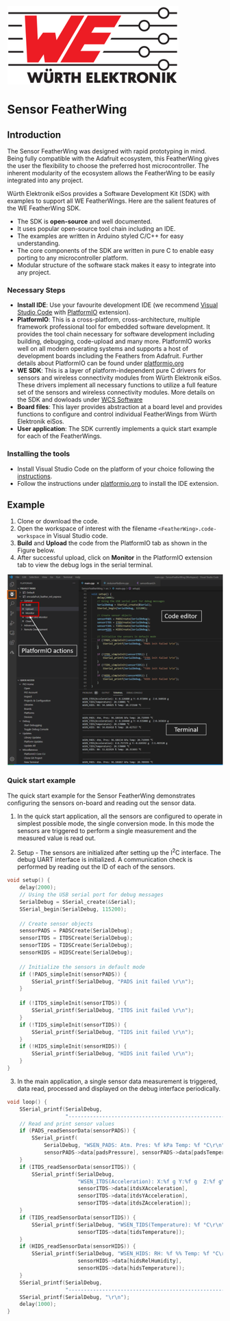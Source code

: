 ![WE Logo](../../assets/WE_Logo_small_t.png)

# Sensor FeatherWing

## Introduction

The Sensor FeatherWing was designed with rapid prototyping in mind. Being fully compatible with the Adafruit ecosystem, this FeatherWing gives the user the flexibility to choose the preferred host microcontroller. The inherent modularity of the ecosystem allows the FeatherWing to be easily integrated into any project.

Würth Elektronik eiSos provides a Software Development Kit (SDK) with examples to support all WE FeatherWings. Here are the salient features of the WE FeatherWing SDK. 
* The SDK is **open-source** and well documented.
* It uses popular open-source tool chain including an IDE.
* The examples are written in Arduino styled C/C++ for easy understanding.
* The core components of the SDK are written in pure C to enable easy porting to any microcontroller platform.
* Modular structure of the software stack makes it easy to integrate into any project.

### Necessary Steps

* **Install IDE**: Use your favourite development IDE (we recommend [Visual Studio Code](https://code.visualstudio.com/) with [PlatformIO](https://platformio.org/) extension).
* **PlatformIO**: This is a cross-platform, cross-architecture, multiple framework professional tool for embedded software development. It provides the tool chain necessary for software development including building, debugging, code-upload and many more. PlatformIO works well on all modern operating systems and supports a host of development boards including the Feathers from Adafruit. Further details about PlatformIO can be found under [platformio.org](https://platformio.org/)
* **WE SDK**: This is a layer of platform-independent pure C drivers for sensors and wireless connectivity modules from Würth Elektronik eiSos. These drivers implement all necessary functions to utilize a full feature set of the sensors and wireless connectivity modules. More details on the SDK and dowloads under [WCS Software](https://we-online.com/wcs-software)
* **Board files**: This layer provides abstraction at a board level and provides functions to configure and control individual FeatherWings from Würth Elektronik eiSos.
* **User application**: The SDK currently implements a quick start example for each of the FeatherWings.

### Installing the tools

* Install Visual Studio Code on the platform of your choice following the [instructions](https://code.visualstudio.com/docs).
* Follow the instructions under [platformio.org](https://platformio.org/install/ide?install=vscode) to install the IDE extension.


## Example

1. Clone or download the code.
2. Open the workspace of interest with the filename `<FeatherWing>.code-workspace` in Visual Studio code.
3. **Build** and **Upload** the code from the PlatformIO tab as shown in the Figure below.
4. After successful upload, click on **Monitor** in the PlatformIO extension tab to view the debug logs in the serial terminal.

![Running quick start example](../../assets/VSCode.png)


### Quick start example

The quick start example for the Sensor FeatherWing demonstrates configuring the sensors on-board and reading out the sensor data.

1. In the quick start application, all the sensors are configured to operate in simplest possible mode, the single conversion mode. In this mode the sensors are triggered to perform a single measurement and the measured value is read out. 

2. Setup - The sensors are initialized after setting up the I<sup>2</sup>C interface. The debug UART interface is initialized. A communication check is performed by reading out the ID of each of the sensors.

```C
void setup() {
    delay(2000);
    // Using the USB serial port for debug messages
    SerialDebug = SSerial_create(&Serial);
    SSerial_begin(SerialDebug, 115200);

    // Create sensor objects
    sensorPADS = PADSCreate(SerialDebug);
    sensorITDS = ITDSCreate(SerialDebug);
    sensorTIDS = TIDSCreate(SerialDebug);
    sensorHIDS = HIDSCreate(SerialDebug);

    // Initialize the sensors in default mode
    if (!PADS_simpleInit(sensorPADS)) {
        SSerial_printf(SerialDebug, "PADS init failed \r\n");
    }

    if (!ITDS_simpleInit(sensorITDS)) {
        SSerial_printf(SerialDebug, "ITDS init failed \r\n");
    }
    if (!TIDS_simpleInit(sensorTIDS)) {
        SSerial_printf(SerialDebug, "TIDS init failed \r\n");
    }
    if (!HIDS_simpleInit(sensorHIDS)) {
        SSerial_printf(SerialDebug, "HIDS init failed \r\n");
    }
}
```
3. In the main application, a single sensor data measurement is triggered, data read, processed and displayed on the debug interface periodically.
```C
void loop() {
    SSerial_printf(SerialDebug,
                   "----------------------------------------------------\r\n");
    // Read and print sensor values
    if (PADS_readSensorData(sensorPADS)) {
        SSerial_printf(
            SerialDebug, "WSEN_PADS: Atm. Pres: %f kPa Temp: %f °C\r\n",
            sensorPADS->data[padsPressure], sensorPADS->data[padsTemperature]);
    }
    if (ITDS_readSensorData(sensorITDS)) {
        SSerial_printf(SerialDebug,
                       "WSEN_ITDS(Acceleration): X:%f g Y:%f g  Z:%f g\r\n",
                       sensorITDS->data[itdsXAcceleration],
                       sensorITDS->data[itdsYAcceleration],
                       sensorITDS->data[itdsZAcceleration]);
    }
    if (TIDS_readSensorData(sensorTIDS)) {
        SSerial_printf(SerialDebug, "WSEN_TIDS(Temperature): %f °C\r\n",
                       sensorTIDS->data[tidsTemperature]);
    }
    if (HIDS_readSensorData(sensorHIDS)) {
        SSerial_printf(SerialDebug, "WSEN_HIDS: RH: %f %% Temp: %f °C\r\n",
                       sensorHIDS->data[hidsRelHumidity],
                       sensorHIDS->data[hidsTemperature]);
    }
    SSerial_printf(SerialDebug,
                   "----------------------------------------------------\r\n");
    SSerial_printf(SerialDebug, "\r\n");
    delay(1000);
}
```